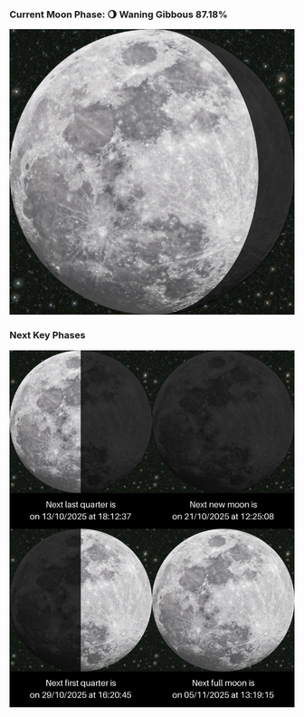 ### Current Moon Phase: 🌖 Waning Gibbous 87.18%
![Moon Phase](moonphase.png)
### Next Key Phases
![Gallery](gallery.png)